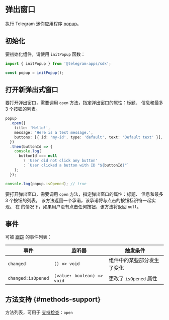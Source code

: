 # `弹出窗口`

执行 Telegram 迷你应用程序 [popup](../../../../platform/popup.md)。

## 初始化

要初始化组件，请使用 `initPopup` 函数：

```typescript
import { initPopup } from '@telegram-apps/sdk';

const popup = initPopup();  
```

## 打开新弹出式窗口

要打开弹出窗口，需要调用 `open` 方法，指定弹出窗口的属性：标题、
信息和最多 3 个按钮的列表。

```typescript
popup
  .open({
    title: 'Hello!',
    message: 'Here is a test message.',
    buttons: [{ id: 'my-id', type: 'default', text: 'Default text' }],
  })
  .then(buttonId => {
    console.log(
      buttonId === null 
        ? 'User did not click any button'
        : `User clicked a button with ID "${buttonId}"`
    );
  });

console.log(popup.isOpened); // true
```

要打开弹出窗口，需要调用 `open` 方法，指定弹出窗口的属性：标题、
信息和最多 3 个按钮的列表。 该方法返回一个承诺，该承诺将与点击的按钮标识符一起实现。 在
的情况下，如果用户没有点击任何按钮，该方法将返回 `null`。

## 事件

可被 [跟踪](#events) 的事件列表：

| 事件                 | 监听器                        | 触发条件              |
| ------------------ | -------------------------- | ----------------- |
| `changed`          | `() => void`               | 组件中的某些部分发生了变化     |
| `changed:isOpened` | `(value: boolean) => void` | 更改了 `isOpened` 属性 |

## 方法支持 {#methods-support}

方法列表，可用于 [支持检查](#methods-support)：`open`
